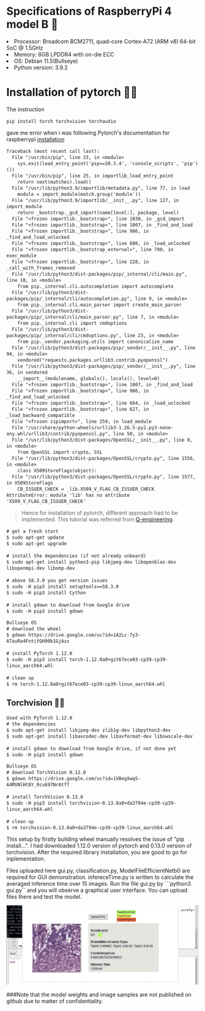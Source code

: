 # Specifications of RaspberryPi 4 model B :strawberry:
<li>Processor: Broadcom BCM2711, quad-core Cortex-A72 (ARM v8) 64-bit SoC @ 1.5GHz<br>
<li>Memory: 8GB LPDDR4 with on-die ECC<br>
<li>OS: Debian 11.5(Bullseye)<br>
<li>Python version: 3.9.2<br>


# Installation of pytorch :pie::flashlight:
The instruction 
```
pip install torch torchvision torchaudio
```
gave me error when i was following Pytorch's documentation for raspberrypi [installation](https://pytorch.org/tutorials/intermediate/realtime_rpi.html)
```
Traceback (most recent call last):
  File "/usr/bin/pip", line 33, in <module>
    sys.exit(load_entry_point('pip==20.3.4', 'console_scripts', 'pip')())
  File "/usr/bin/pip", line 25, in importlib_load_entry_point
    return next(matches).load()
  File "/usr/lib/python3.9/importlib/metadata.py", line 77, in load
    module = import_module(match.group('module'))
  File "/usr/lib/python3.9/importlib/__init__.py", line 127, in import_module
    return _bootstrap._gcd_import(name[level:], package, level)
  File "<frozen importlib._bootstrap>", line 1030, in _gcd_import
  File "<frozen importlib._bootstrap>", line 1007, in _find_and_load
  File "<frozen importlib._bootstrap>", line 986, in _find_and_load_unlocked
  File "<frozen importlib._bootstrap>", line 680, in _load_unlocked
  File "<frozen importlib._bootstrap_external>", line 790, in exec_module
  File "<frozen importlib._bootstrap>", line 228, in _call_with_frames_removed
  File "/usr/lib/python3/dist-packages/pip/_internal/cli/main.py", line 10, in <module>
    from pip._internal.cli.autocompletion import autocomplete
  File "/usr/lib/python3/dist-packages/pip/_internal/cli/autocompletion.py", line 9, in <module>
    from pip._internal.cli.main_parser import create_main_parser
  File "/usr/lib/python3/dist-packages/pip/_internal/cli/main_parser.py", line 7, in <module>
    from pip._internal.cli import cmdoptions
  File "/usr/lib/python3/dist-packages/pip/_internal/cli/cmdoptions.py", line 23, in <module>
    from pip._vendor.packaging.utils import canonicalize_name
  File "/usr/lib/python3/dist-packages/pip/_vendor/__init__.py", line 94, in <module>
    vendored("requests.packages.urllib3.contrib.pyopenssl")
  File "/usr/lib/python3/dist-packages/pip/_vendor/__init__.py", line 36, in vendored
    __import__(modulename, globals(), locals(), level=0)
  File "<frozen importlib._bootstrap>", line 1007, in _find_and_load
  File "<frozen importlib._bootstrap>", line 986, in _find_and_load_unlocked
  File "<frozen importlib._bootstrap>", line 664, in _load_unlocked
  File "<frozen importlib._bootstrap>", line 627, in _load_backward_compatible
  File "<frozen zipimport>", line 259, in load_module
  File "/usr/share/python-wheels/urllib3-1.26.5-py2.py3-none-any.whl/urllib3/contrib/pyopenssl.py", line 50, in <module>
  File "/usr/lib/python3/dist-packages/OpenSSL/__init__.py", line 8, in <module>
    from OpenSSL import crypto, SSL
  File "/usr/lib/python3/dist-packages/OpenSSL/crypto.py", line 1556, in <module>
    class X509StoreFlags(object):
  File "/usr/lib/python3/dist-packages/OpenSSL/crypto.py", line 1577, in X509StoreFlags
    CB_ISSUER_CHECK = _lib.X509_V_FLAG_CB_ISSUER_CHECK
AttributeError: module 'lib' has no attribute 'X509_V_FLAG_CB_ISSUER_CHECK'
```
> Hence for installation of pytorch, different approach had to be implemented. This tutorial was referred from [Q-engineering](https://qengineering.eu/install-pytorch-on-raspberry-pi-4.html).
```
# get a fresh start
$ sudo apt-get update
$ sudo apt-get upgrade

# install the dependencies (if not already onboard)
$ sudo apt-get install python3-pip libjpeg-dev libopenblas-dev libopenmpi-dev libomp-dev

# above 58.3.0 you get version issues
$ sudo -H pip3 install setuptools==58.3.0
$ sudo -H pip3 install Cython

# install gdown to download from Google drive
$ sudo -H pip3 install gdown
```
```
Bullseye OS
# download the wheel
$ gdown https://drive.google.com/uc?id=1A2Lc-7y3-ATauRa4FntiYGH90b1GjAzx

# install PyTorch 1.12.0
$ sudo -H pip3 install torch-1.12.0a0+git67ece03-cp39-cp39-linux_aarch64.whl

# clean up
$ rm torch-1.12.0a0+git67ece03-cp39-cp39-linux_aarch64.whl
```

## Torchvision :flashlight::eyes:
```
Used with PyTorch 1.12.0
# the dependencies
$ sudo apt-get install libjpeg-dev zlib1g-dev libpython3-dev
$ sudo apt-get install libavcodec-dev libavformat-dev libswscale-dev

# install gdown to download from Google drive, if not done yet
$ sudo -H pip3 install gdown
```
```
Bullseye OS
# download TorchVision 0.12.0
$ gdown https://drive.google.com/uc?id=1VBegXwqS-A4MVNlHt8Y_0cu697NrAtf7

# install TorchVision 0.13.0
$ sudo -H pip3 install torchvision-0.13.0a0+da3794e-cp39-cp39-linux_aarch64.whl

# clean up
$ rm torchvision-0.13.0a0+da3794e-cp39-cp39-linux_aarch64.whl
```
This setup by firstly building wheel manually resolves the issue of "pip install...". I had downloaded 1.12.0 version of pytorch and 0.13.0 version of torchvision.
After the required library installation, you are good to go for inplementation.
  
Files uploaded here gui.py, classification.py, ModelFileEfficientNetb0 are required for GUI demonstration. infereceTime.py is written to calculate the averaged inference time over 15 images. Run the file gui.py by   ```python3 gui.py`` and you will observe a graphical user interface. You can upload files there and test the model. 
  
![Image](https://github.com/AjinkyaDeshpande39/Raspberrypi-implementation-of-EfficientNetb0-for-TCGA/blob/main/RPi%20GUI%20demo.jpg)

###Note that the model weights and image samples are not published on github due to matter of confidentiality.

